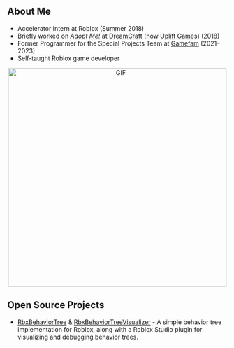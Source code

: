 ## About Me
- Accelerator Intern at Roblox (Summer 2018)
- Briefly worked on *[Adopt Me!](https://www.roblox.com/games/920587237/WINTER-Adopt-Me)* at [DreamCraft](https://www.roblox.com/communities/5035363/DreamCraft#!/about) (now [Uplift Games](https://github.com/UpliftGames)) (2018)
- Former Programmer for the Special Projects Team at [Gamefam](https://github.com/Gamefam) (2021–2023)
- Self-taught Roblox game developer

<div align="center">
    <img src="gifs/jonsnowcharge.gif" alt="GIF" width="500" height="auto">
</div>

## Open Source Projects
- [RbxBehaviorTree](https://github.com/Fangous/RbxBehaviorTree) & [RbxBehaviorTreeVisualizer](https://github.com/Fangous/RbxBehaviorTreeVisualizer) - A simple behavior tree implementation for Roblox, along with a Roblox Studio plugin for visualizing and debugging behavior trees.
